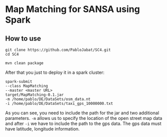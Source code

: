 Map Matching for SANSA using Spark
=============================

How to use
----------

```
git clone https://github.com/PabloJabat/SC4.git
cd SC4

mvn clean package
````

After that you just to deploy it in a spark cluster:

```
spark-submit 
--class MapMatching 
--master <master URL> 
target/MapMatching-0.1.jar 
-m /home/pablo/DE/DataSets/osm_data.nt 
-i /home/pablo/DE/DataSets/taxi_gps_10000000.txt

````
As you can see, you need to include the path for the jar and two 
additional parameters. `-m` allows us to specify the location of 
the open street map data and after `-i` we have to include the path
to the gps data. The gps data must have latitude, longitude information. 